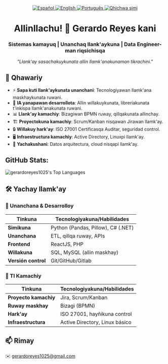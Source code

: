<div align="center">
<!-- Selector de idioma -->
<a href="./README.md">
  <img src="https://img.shields.io/badge/🇪🇸 Español-FFFFFF?style=for-the-badge&logoColor=white&labelColor=101010" alt="Español">
</a>
<a href="./README_EN.md">
  <img src="https://img.shields.io/badge/🇬🇧 English-0077B5?style=for-the-badge&logoColor=white&labelColor=101010" alt="English">
</a>
<a href="./README_PT.md">
  <img src="https://img.shields.io/badge/🇵🇹 Português-2CA02C?style=for-the-badge&logoColor=white" alt="Português">
</a>
<a href="./README_QU.md">
  <img src="https://img.shields.io/badge/🏳️ Runasimi-FFD700?style=for-the-badge&logoColor=black" alt="Qhichwa simi">
</a>
</div>
<h1 align="center">Allinllachu! 👋 Gerardo Reyes kani</h1>

<h3 align="center">Sistemas kamayuq | Unanchaq llank'aykuna | Data Engineer-man riqsichisqa</h3>

<p align="center">
  <i>"Llank'ay sasachakuykunata allin llamk'anakunaman tikrachini."</i>
</p>

## 🚀 Qhawariy  

- ⚡ **Sapa kuti llank'aykunata unanchani**: Tecnologiyawan llamk'ana maskhaykunata ruwani.  
- 🤖 **IA yanapawan desarrollota**: Allin willakuykunata, libreríakunata t'inkispa llamk'anakunata ruwani.  
- 📊 **Llank'ay kamachiy**: Bizagiwan BPMN ruway, qillqakunata allinchay.  
- 🏗️ **Proyectokuna kamachiy**: Scrum/Kanban nisqawan Jirawan llamk'ay.  
- 🔒 **Willakuy hark'ay**: ISO 27001 Certificasqa Auditar, seguridad control.  
- 🖥️ **Infraestructura kamachiy**: Active Directory, Linuxpi llamk'ay.  
- 🌱 **Yachakushani**: Datos arquitectura, cloud nisqapi llamk'ay.  

## GitHub Stats:

![gerardoreyes1025's Top Languages](https://github-readme-stats.vercel.app/api/top-langs/?username=gerardoreyes1025&theme=vue-dark&show_icons=true&hide_border=true&layout=compact)

## 🛠 Yachay llamk'ay  

### 🤖 Unanchana & Desarrolloy  
| Tinkuna          | Tecnologiyakuna/Habilidades       |
|------------------|-----------------------------------|
| **Simikuna**     | Python (Pandas, Pillow), C# (.NET)|
| **Unanchana**    | ETL, qillqa ruway, APIs           |
| **Frontend**     | ReactJS, PHP                      |
| **Willakuna**    | SQL, MySQL (allin maskhay)        |
| **Versión control** | Git/GitHub/Gitlab             |

### 🏢 TI Kamachiy  
| Tinkuna          | Tecnologiyakuna/Habilidades       |
|------------------|-----------------------------------|
| **Proyecto kamachiy** | Jira, Scrum/Kanban             |
| **Ruway maskhay**| Bizagi (BPMN)                     |
| **Hark'ay**      | ISO 27001, hayñikuna control      |
| **Infraestructura** | Active Directory, Linux básico |

## 📫 Rimay  
✉️ gerardoreyes1025@gmail.com